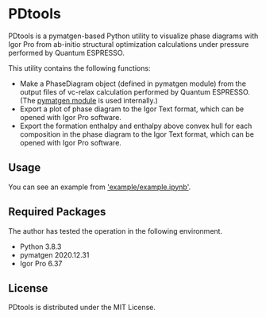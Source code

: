 # PDtools
PDtools is a pymatgen-based Python utility to visualize phase diagrams with Igor Pro from ab-initio structural optimization calculations under pressure performed by Quantum ESPRESSO.

This utility contains the following functions:
- Make a PhaseDiagram object (defined in pymatgen module) from the output files of vc-relax calculation performed by Quantum ESPRESSO. (The [pymatgen module](https://github.com/materialsproject/pymatgen) is used internally.)
- Export a plot of phase diagram to the Igor Text format, which can be opened with Igor Pro software.
- Export the formation enthalpy and enthalpy above convex hull for each composition in the phase diagram to the Igor Text format, which can be opened with Igor Pro software.

## Usage
You can see an example from ['example/example.ipynb'](example/example.ipynb).

## Required Packages
The author has tested the operation in the following environment.
- Python 3.8.3
- pymatgen 2020.12.31
- Igor Pro 6.37

## License
PDtools is distributed under the MIT License.
